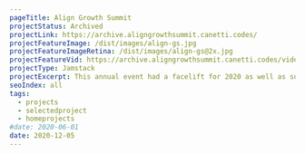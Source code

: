 ```yaml
---
pageTitle: Align Growth Summit
projectStatus: Archived
projectLink: https://archive.aligngrowthsummit.canetti.codes/
projectFeatureImage: /dist/images/align-gs.jpg
projectFeatureImageRetina: /dist/images/align-gs@2x.jpg
projectFeatureVid: https://archive.aligngrowthsummit.canetti.codes/videos/trim.mp4
projectType: Jamstack
projectExcerpt: This annual event had a facelift for 2020 as well as some last minute changes due to the Covid-19 Pandemic. 
seoIndex: all
tags:
  - projects
  - selectedproject
  - homeprojects
#date: 2020-06-01
date: 2020-12-05
---
```

